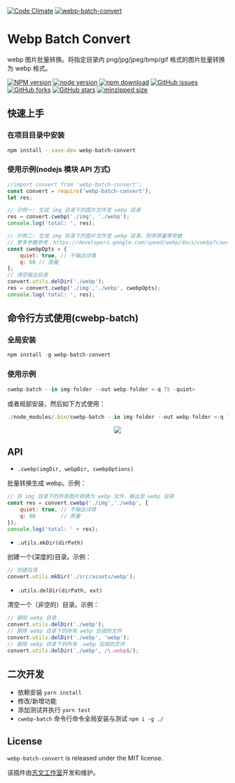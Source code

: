 [![Code Climate](https://lzw.me/images/logo.png)](https://lzw.me)
[![webp-batch-convert](https://nodei.co/npm/webp-batch-convert.png)](https://npmjs.org/package/webp-batch-convert)

Webp Batch Convert
========
webp 图片批量转换。将指定目录内 png/jpg/jpeg/bmp/gif 格式的图片批量转换为 webp 格式。

[![NPM version][npm-image]][npm-url]
[![node version][node-image]][node-url]
[![npm download][download-image]][download-url]
[![GitHub issues][issues-img]][issues-url]
[![GitHub forks][forks-img]][forks-url]
[![GitHub stars][stars-img]][stars-url]
[![minzipped size][bundlephobia-img]][bundlephobia-url]

[stars-img]: https://img.shields.io/github/stars/lzwme/webp-batch-convert.svg
[stars-url]: https://github.com/lzwme/webp-batch-convert/stargazers
[forks-img]: https://img.shields.io/github/forks/lzwme/webp-batch-convert.svg
[forks-url]: https://github.com/lzwme/webp-batch-convert/network
[issues-img]: https://img.shields.io/github/issues/lzwme/webp-batch-convert.svg
[issues-url]: https://github.com/lzwme/webp-batch-convert/issues
[npm-image]: https://img.shields.io/npm/v/webp-batch-convert.svg?style=flat-square
[npm-url]: https://npmjs.org/package/webp-batch-convert
[node-image]: https://img.shields.io/badge/node.js-%3E=_10.9.0-green.svg?style=flat-square
[node-url]: https://nodejs.org/download/
[download-image]: https://img.shields.io/npm/dm/webp-batch-convert.svg?style=flat-square
[download-url]: https://npmjs.org/package/webp-batch-convert
[bundlephobia-url]: https://bundlephobia.com/result?p=webp-batch-convert@latest
[bundlephobia-img]: https://badgen.net/bundlephobia/minzip/webp-batch-convert@latest

## 快速上手

### 在项目目录中安装

```bash
npm install --save-dev webp-batch-convert
```

### 使用示例(nodejs 模块 API 方式)

```js
//import convert from 'webp-batch-convert';
const convert = require('webp-batch-convert');
let res;

// 示例一: 生成 img 目录下的图片文件至 webp 目录
res = convert.cwebp('./img', './webp');
console.log('total: ', res);

// 示例二: 生成 img 目录下的图片文件至 webp 目录，附带质量等参数
// 更多参数参考：https://developers.google.com/speed/webp/docs/cwebp?csw=1#options
const cwebpOpts = {
    quiet: true, // 不输出详情
    q: 60 // 质量
};
// 清空输出目录
convert.utils.delDir('./webp');
res = convert.cwebp('./img','./webp', cwebpOpts);
console.log('total: ', res);
```

## 命令行方式使用(cwebp-batch)

### 全局安装

```js
npm install -g webp-batch-convert
```

### 使用示例

```js
cwebp-batch --in img-folder --out webp-folder <-q 75 -quiet>
```
或者局部安装，然后如下方式使用：
```js
./node_modules/.bin/cwebp-batch --in img-folder --out webp-folder <-q 75 -quiet>
```
<p align="center">
    <img src="https://cdn.rawgit.com/lzwme/webp-batch-convert/master/test/img/snapshot.png">
</p>

## API

- `.cwebp(imgDir, webpDir, cwebpOptions)`

批量转换生成 webp。示例：
```js
// 将 img 目录下的所有图片转换为 webp 文件，输出至 webp 目录
const res = convert.cwebp('./img','./webp', {
    quiet: true, // 不输出详情
    q: 60        // 质量
});
console.log('total: ' + res);
```

- `.utils.mkDir(dirPath)`

创建一个(深度的)目录。示例：
```js
// 创建目录
convert.utils.mkDir('./src/assets/webp');
```

- `.utils.delDir(dirPath, ext)`

清空一个（非空的）目录。示例：
```js
// 删除 webp 目录
convert.utils.delDir('./webp');
// 删除 webp 目录下的所有 webp 后缀的文件
convert.utils.delDir('./webp', 'webp');
// 删除 webp 目录下的所有 .webp 后缀的文件
convert.utils.delDir('./webp', /\.webp$/);
```

## 二次开发

- 依赖安装 `yarn install`
- 修改/新增功能
- 添加测试并执行 `yarn test`
- `cwebp-batch` 命令行命令全局安装与测试 `npm i -g ./`

## License

`webp-batch-convert` is released under the MIT license.

该插件由[志文工作室](https://lzw.me)开发和维护。
